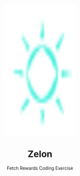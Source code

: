 <br />
<p align="center">
  <a href="https://github.com/TinsaeK/Zelon">
    <img src="ic_action_name.png" alt="Logo" width="226" height="416">
  </a>

  <h1 align="center">Zelon</h1>

  <p align="center">
    Fetch Rewards Coding Exercise
    <br />
  </p>
</p>
